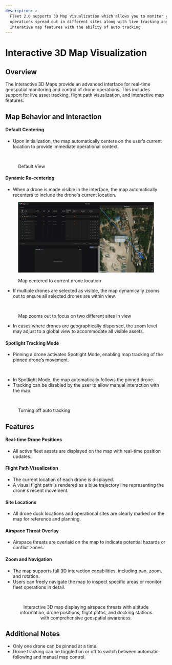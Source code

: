 ```yaml
---
description: >-
  Fleet 2.0 supports 3D Map Visualization which allows you to monitor your
  operations spread out in different sites along with live tracking and
  interative map features with the ability of auto tracking
---
```


# Interactive 3D Map Visualization

## Overview

The Interactive 3D Maps provide an advanced interface for real-time geospatial monitoring and control of drone operations. This includes support for live asset tracking, flight path visualization, and interactive map features.

## Map Behavior and Interaction

#### Default Centering

* Upon initialization, the map automatically centers on the user’s current location to provide immediate operational context.

<figure><img src="../../../.gitbook/assets/Image 29-05-25 at 3.46 PM.jpeg" alt=""><figcaption><p>Default View </p></figcaption></figure>

#### Dynamic Re-centering

* When a drone is made visible in the interface, the map automatically recenters to include the drone's current location.

<figure><img src="../../../.gitbook/assets/image (624).png" alt=""><figcaption><p>Map centered to current drone location</p></figcaption></figure>

* If multiple drones are selected as visible, the map dynamically zooms out to ensure all selected drones are within view.

<figure><img src="../../../.gitbook/assets/Image 29-05-25 at 3.49 PM.jpeg" alt=""><figcaption><p>Map zooms out to focus on two different sites in view</p></figcaption></figure>

* In cases where drones are geographically dispersed, the zoom level may adjust to a global view to accommodate all visible assets.

#### Spotlight Tracking Mode

* Pinning a drone activates Spotlight Mode, enabling map tracking of the pinned drone’s movement.

<figure><img src="https://lh7-rt.googleusercontent.com/docsz/AD_4nXe-WprLXQUiElCl1hrjLVwZYDZrCCsRmjmZWNuc8-XN6hgaLFfcuXcDdEEAg8VXVYAoP0vU27gQtJzE_Fhvlx2FQyn8revBIcYmI0h1sOgCl4zAGRgT-wWFPIr7MyWxX4y6OD5d?key=h8fUn6alQ99iBpzkBxQitA" alt=""><figcaption></figcaption></figure>

* In Spotlight Mode, the map automatically follows the pinned drone.
* Tracking can be disabled by the user to allow manual interaction with the map.

<figure><img src="../../../.gitbook/assets/Image 29-05-25 at 3.56 PM.jpeg" alt=""><figcaption><p>Turning off auto tracking</p></figcaption></figure>

## Features

#### Real-time Drone Positions

* All active fleet assets are displayed on the map with real-time position updates.

#### Flight Path Visualization

* The current location of each drone is displayed.
* A visual flight path is rendered as a blue trajectory line representing the drone's recent movement.

#### Site Locations

* All drone dock locations and operational sites are clearly marked on the map for reference and planning.

#### Airspace Threat Overlay

* Airspace threats are overlaid on the map to indicate potential hazards or conflict zones.

#### Zoom and Navigation

* The map supports full 3D interaction capabilities, including pan, zoom, and rotation.
* Users can freely navigate the map to inspect specific areas or monitor fleet operations in detail.



<div align="center"><figure><img src="https://lh7-rt.googleusercontent.com/docsz/AD_4nXeLJrOmTG89mMEYG7VSmPyFZnsaMC3agbW1QXitxwzRMFckrXxELtYUoIngkdvdp4sVIL8NxFPvs98HxnvMQ_0OL-0YeBb8WwgGHkrlqUrx44fw4fpGjJdsNuci9Nc_kT3EJJ7CpQ?key=ltwtiAhGhp6bUzvxpSYaXw" alt=""><figcaption><p>Interactive 3D map displaying airspace threats with altitude information, drone positions, flight paths, and docking stations with comprehensive geospatial awareness.</p></figcaption></figure></div>

## Additional Notes

* Only one drone can be pinned at a time.
* Drone tracking can be toggled on or off to switch between automatic following and manual map control.
